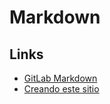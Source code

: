 # Markdown

## Links
* [GitLab Markdown](https://gitlab.com/gitlab-org/gitlab-ce/blob/master/doc/user/markdown.md)
* [Creando este sitio](https://cuadernosdenotas.github.io/creandoestesitio/)
